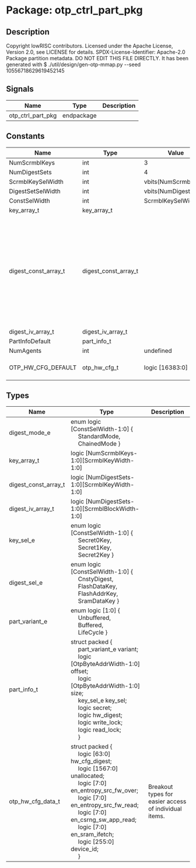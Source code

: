 # Package: otp_ctrl_part_pkg

## Description

Copyright lowRISC contributors.
 Licensed under the Apache License, Version 2.0, see LICENSE for details.
 SPDX-License-Identifier: Apache-2.0
 Package partition metadata.
 DO NOT EDIT THIS FILE DIRECTLY.
 It has been generated with
 $ ./util/design/gen-otp-mmap.py --seed 10556718629619452145
 

## Signals

| Name              | Type       | Description |
| ----------------- | ---------- | ----------- |
| otp_ctrl_part_pkg | endpackage |             |
## Constants

| Name                 | Type                 | Value                | Description                                                                                                                           |
| -------------------- | -------------------- | -------------------- | ------------------------------------------------------------------------------------------------------------------------------------- |
| NumScrmblKeys        | int                  | 3                    |                                                                                                                                       |
| NumDigestSets        | int                  | 4                    |                                                                                                                                       |
| ScrmblKeySelWidth    | int                  | vbits(NumScrmblKeys) |                                                                                                                                       |
| DigestSetSelWidth    | int                  | vbits(NumDigestSets) |                                                                                                                                       |
| ConstSelWidth        | int                  | ScrmblKeySelWidth    |                                                                                                                                       |
| key_array_t          | key_array_t          |                      |                                                                                                                                       |
| digest_const_array_t | digest_const_array_t |                      | Note: digest set 0 is used for computing the partition digests. Constants at higher indices are used to compute the scrambling keys.  |
| digest_iv_array_t    | digest_iv_array_t    |                      |                                                                                                                                       |
| PartInfoDefault      | part_info_t          |                      |                                                                                                                                       |
| NumAgents            | int                  | undefined            |                                                                                                                                       |
| OTP_HW_CFG_DEFAULT   | otp_hw_cfg_t         | logic [16383:0]      | default value for intermodule                                                                                                         |
## Types

| Name                 | Type                                                                                                                                                                                                                                                                                                                                                                                                                                                                                                                                                                                                  | Description                                            |
| -------------------- | ----------------------------------------------------------------------------------------------------------------------------------------------------------------------------------------------------------------------------------------------------------------------------------------------------------------------------------------------------------------------------------------------------------------------------------------------------------------------------------------------------------------------------------------------------------------------------------------------------- | ------------------------------------------------------ |
| digest_mode_e        | enum logic [ConstSelWidth-1:0] {<br><span style="padding-left:20px">     StandardMode,<br><span style="padding-left:20px">     ChainedMode   }                                                                                                                                                                                                                                                                                                                                                                                                                                                        |                                                        |
| key_array_t          | logic [NumScrmblKeys-1:0][ScrmblKeyWidth-1:0]                                                                                                                                                                                                                                                                                                                                                                                                                                                                                                                                                         |                                                        |
| digest_const_array_t | logic [NumDigestSets-1:0][ScrmblKeyWidth-1:0]                                                                                                                                                                                                                                                                                                                                                                                                                                                                                                                                                         |                                                        |
| digest_iv_array_t    | logic [NumDigestSets-1:0][ScrmblBlockWidth-1:0]                                                                                                                                                                                                                                                                                                                                                                                                                                                                                                                                                       |                                                        |
| key_sel_e            | enum logic [ConstSelWidth-1:0] {<br><span style="padding-left:20px">     Secret0Key,<br><span style="padding-left:20px">     Secret1Key,<br><span style="padding-left:20px">     Secret2Key   }                                                                                                                                                                                                                                                                                                                                                                                                       |                                                        |
| digest_sel_e         | enum logic [ConstSelWidth-1:0] {<br><span style="padding-left:20px">     CnstyDigest,<br><span style="padding-left:20px">     FlashDataKey,<br><span style="padding-left:20px">     FlashAddrKey,<br><span style="padding-left:20px">     SramDataKey   }                                                                                                                                                                                                                                                                                                                                             |                                                        |
| part_variant_e       | enum logic [1:0] {<br><span style="padding-left:20px">     Unbuffered,<br><span style="padding-left:20px">     Buffered,<br><span style="padding-left:20px">     LifeCycle   }                                                                                                                                                                                                                                                                                                                                                                                                                        |                                                        |
| part_info_t          | struct packed {<br><span style="padding-left:20px">     part_variant_e variant;<br><span style="padding-left:20px">          logic [OtpByteAddrWidth-1:0] offset;<br><span style="padding-left:20px">     logic [OtpByteAddrWidth-1:0] size;<br><span style="padding-left:20px">          key_sel_e key_sel;<br><span style="padding-left:20px">          logic secret;<br><span style="padding-left:20px">          logic hw_digest;<br><span style="padding-left:20px">       logic write_lock;<br><span style="padding-left:20px">      logic read_lock;<br><span style="padding-left:20px">     } |                                                        |
| otp_hw_cfg_data_t    | struct packed {<br><span style="padding-left:20px">       logic [63:0] hw_cfg_digest;<br><span style="padding-left:20px">       logic [1567:0] unallocated;<br><span style="padding-left:20px">       logic [7:0] en_entropy_src_fw_over;<br><span style="padding-left:20px">       logic [7:0] en_entropy_src_fw_read;<br><span style="padding-left:20px">       logic [7:0] en_csrng_sw_app_read;<br><span style="padding-left:20px">       logic [7:0] en_sram_ifetch;<br><span style="padding-left:20px">       logic [255:0] device_id;<br><span style="padding-left:20px">   }                  | Breakout types for easier access of individual items.  |

